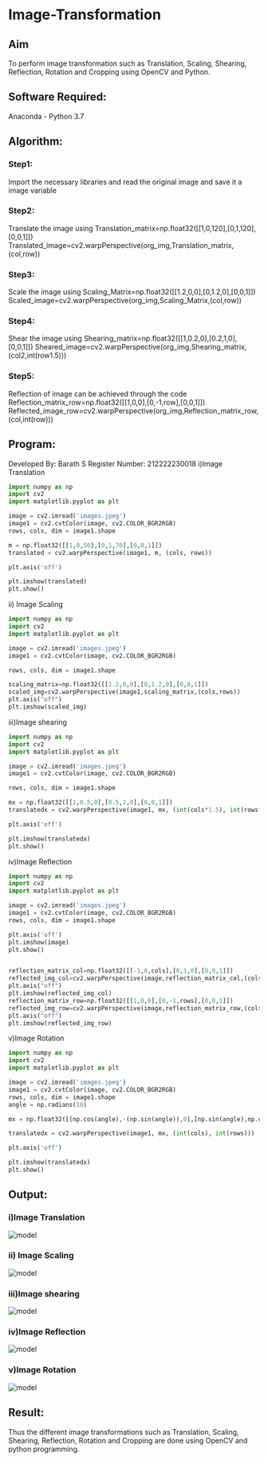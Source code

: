 # Image-Transformation
## Aim
To perform image transformation such as Translation, Scaling, Shearing, Reflection, Rotation and Cropping using OpenCV and Python.

## Software Required:
Anaconda - Python 3.7

## Algorithm:
### Step1:
Import the necessary libraries and read the original image and save it a image variable

### Step2:
Translate the image using
Translation_matrix=np.float32([[1,0,120],[0,1,120],[0,0,1]]) Translated_image=cv2.warpPerspective(org_img,Translation_matrix,(col,row))

### Step3:
Scale the image using
Scaling_Matrix=np.float32([[1.2,0,0],[0,1.2,0],[0,0,1]])
Scaled_image=cv2.warpPerspective(org_img,Scaling_Matrix,(col,row))

### Step4:
Shear the image using
Shearing_matrix=np.float32([[1,0.2,0],[0.2,1,0],[0,0,1]])
Sheared_image=cv2.warpPerspective(org_img,Shearing_matrix,(col2,int(row1.5)))

### Step5:
Reflection of image can be achieved through the code
Reflection_matrix_row=np.float32([[1,0,0],[0,-1,row],[0,0,1]])
Reflected_image_row=cv2.warpPerspective(org_img,Reflection_matrix_row,(col,int(row)))

## Program:

Developed By: Barath S 
Register Number: 212222230018
i)Image Translation
```python
import numpy as np
import cv2
import matplotlib.pyplot as plt

image = cv2.imread('images.jpeg')
image1 = cv2.cvtColor(image, cv2.COLOR_BGR2RGB)
rows, cols, dim = image1.shape

m = np.float32([[1,0,50],[0,1,70],[0,0,1]])
translated = cv2.warpPerspective(image1, m, (cols, rows))

plt.axis('off')

plt.imshow(translated)
plt.show()
```



ii) Image Scaling
```python
import numpy as np
import cv2
import matplotlib.pyplot as plt

image = cv2.imread('images.jpeg')
image1 = cv2.cvtColor(image, cv2.COLOR_BGR2RGB)

rows, cols, dim = image1.shape

scaling_matrix=np.float32([[1.2,0,0],[0,1.2,0],[0,0,1]])
scaled_img=cv2.warpPerspective(image1,scaling_matrix,(cols,rows))
plt.axis("off")
plt.imshow(scaled_img)
```


iii)Image shearing
```python
import numpy as np
import cv2
import matplotlib.pyplot as plt

image = cv2.imread('images.jpeg')
image1 = cv2.cvtColor(image, cv2.COLOR_BGR2RGB)

rows, cols, dim = image1.shape

mx = np.float32([[1,0.5,0],[0.5,1,0],[0,0,1]])
translatedx = cv2.warpPerspective(image1, mx, (int(cols*1.5), int(rows*1.5)))

plt.axis('off')

plt.imshow(translatedx)
plt.show()
```



iv)Image Reflection
```python
import numpy as np
import cv2
import matplotlib.pyplot as plt

image = cv2.imread('images.jpeg')
image1 = cv2.cvtColor(image, cv2.COLOR_BGR2RGB)
rows, cols, dim = image1.shape

plt.axis('off')
plt.imshow(image)
plt.show()


reflection_matrix_col=np.float32([[-1,0,cols],[0,1,0],[0,0,1]])
reflected_img_col=cv2.warpPerspective(image,reflection_matrix_col,(cols,int(rows)))
plt.axis("off")
plt.imshow(reflected_img_col)
reflection_matrix_row=np.float32([[1,0,0],[0,-1,rows],[0,0,1]])
reflected_img_row=cv2.warpPerspective(image,reflection_matrix_row,(cols,int(rows)))
plt.axis("off")
plt.imshow(reflected_img_row)
```



v)Image Rotation
```python
import numpy as np
import cv2
import matplotlib.pyplot as plt

image = cv2.imread('images.jpeg')
image1 = cv2.cvtColor(image, cv2.COLOR_BGR2RGB)
rows, cols, dim = image1.shape
angle = np.radians(10)

mx = np.float32([[np.cos(angle),-(np.sin(angle)),0],[np.sin(angle),np.cos(angle),0],[0,0,1]])

translatedx = cv2.warpPerspective(image1, mx, (int(cols), int(rows)))

plt.axis('off')

plt.imshow(translatedx)
plt.show()
```


## Output:
### i)Image Translation
![model](out1.png)

### ii) Image Scaling
![model](out2.png)


### iii)Image shearing
![model](out3.png)

### iv)Image Reflection
![model](out4.png)



### v)Image Rotation
![model](out5.png)





## Result: 

Thus the different image transformations such as Translation, Scaling, Shearing, Reflection, Rotation and Cropping are done using OpenCV and python programming.
